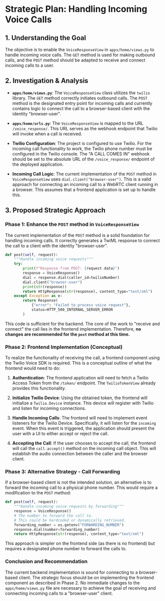 # Strategic Plan: Handling Incoming Voice Calls

## 1. Understanding the Goal

The objective is to enable the `VoiceResponseView` in `apps/home/views.py` to handle incoming voice calls. The `GET` method is used for making outbound calls, and the `POST` method should be adapted to receive and connect incoming calls to a user.

## 2. Investigation & Analysis

*   **`apps/home/views.py`**: The `VoiceResponseView` class utilizes the `twilio` library. The `GET` method correctly initiates outbound calls. The `POST` method is the designated entry point for incoming calls and currently contains logic to connect the call to a browser-based client with the identity "browser-user".

*   **`apps/home/urls.py`**: The `VoiceResponseView` is mapped to the URL `/voice_response/`. This URL serves as the webhook endpoint that Twilio will invoke when a call is received.

*   **Twilio Configuration**: The project is configured to use Twilio. For the incoming call functionality to work, the Twilio phone number must be configured in the Twilio console. The "A CALL COMES IN" webhook should be set to the absolute URL of the `/voice_response/` endpoint of the deployed application.

*   **Incoming Call Logic**: The current implementation of the `POST` method in `VoiceResponseView` uses `dial.client("browser-user")`. This is a valid approach for connecting an incoming call to a WebRTC client running in a browser. This assumes that a frontend application is set up to handle this.

## 3. Proposed Strategic Approach

### Phase 1: Enhance the `POST` method in `VoiceResponseView`

The current implementation of the `POST` method is a solid foundation for handling incoming calls. It correctly generates a TwiML response to connect the call to a client with the identity "browser-user".

```python
def post(self, request):
    """Handle incoming voice requests"""
    try:
        print(f"Response from POST: {request.data}")
        response = VoiceResponse()
        dial = response.dial(caller_id=twilioNumber)
        dial.client("browser-user")
        print(str(response))
        return HttpResponse(str(response), content_type="text/xml")
    except Exception as e:
        return Response(
            {"error": "Failed to process voice request"},
            status=HTTP_500_INTERNAL_SERVER_ERROR
        )
```

This code is sufficient for the backend. The core of the work to "receive and connect" the call lies in the frontend implementation. Therefore, **no changes are recommended for the `post` method at this time.**

### Phase 2: Frontend Implementation (Conceptual)

To realize the functionality of receiving the call, a frontend component using the Twilio Voice SDK is required. This is a conceptual outline of what the frontend would need to do:

1.  **Authentication**: The frontend application will need to fetch a Twilio Access Token from the `/token/` endpoint. The `TwilioTokenView` already provides this functionality.

2.  **Initialize Twilio Device**: Using the obtained token, the frontend will initialize a `Twilio.Device` instance. This device will register with Twilio and listen for incoming connections.

3.  **Handle Incoming Calls**: The frontend will need to implement event listeners for the Twilio Device. Specifically, it will listen for the `incoming` event. When this event is triggered, the application should present the user with a UI to either accept or reject the call.

4.  **Accepting the Call**: If the user chooses to accept the call, the frontend will call the `call.accept()` method on the incoming call object. This will establish the audio connection between the caller and the browser client.

### Phase 3: Alternative Strategy - Call Forwarding

If a browser-based client is not the intended solution, an alternative is to forward the incoming call to a physical phone number. This would require a modification to the `POST` method:

```python
def post(self, request):
    """Handle incoming voice requests by forwarding"""
    response = VoiceResponse()
    # The number to forward the call to.
    # This could be hardcoded or dynamically retrieved.
    forwarding_number = os.getenv("FORWARDING_NUMBER")
    response.dial(number=forwarding_number)
    return HttpResponse(str(response), content_type="text/xml")
```

This approach is simpler on the frontend side (as there is no frontend) but requires a designated phone number to forward the calls to.

### Conclusion and Recommendation

The current backend implementation is sound for connecting to a browser-based client. The strategic focus should be on implementing the frontend component as described in Phase 2. No immediate changes to the `apps/home/views.py` file are necessary to achieve the goal of receiving and connecting incoming calls to a "browser-user" client.
